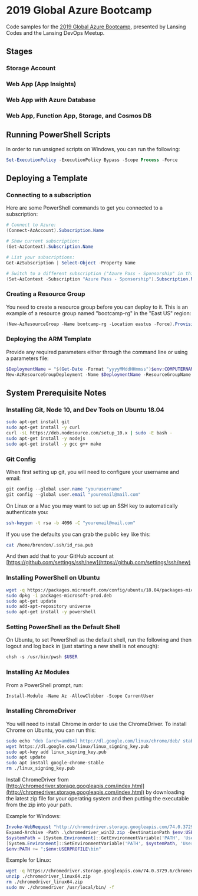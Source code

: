 # 2019 Global Azure Bootcamp

Code samples for the [2019 Global Azure Bootcamp](https://www.digestibledevops.com/devops/2019/03/27/global-azure-bootcamp.html), presented by Lansing Codes and the Lansing DevOps Meetup.

## Stages

### Storage Account

### Web App (App Insights)

### Web App with Azure Database

### Web App, Function App, Storage, and Cosmos DB

## Running PowerShell Scripts

In order to run unsigned scripts on Windows, you can run the following:

```powershell
Set-ExecutionPolicy -ExecutionPolicy Bypass -Scope Process -Force
```

## Deploying a Template

### Connecting to a subscription

Here are some PowerShell commands to get you connected to a subscription:

```powershell
# Connect to Azure:
(Connect-AzAccount).Subscription.Name

# Show current subscription:
(Get-AzContext).Subscription.Name

# List your subscriptions:
Get-AzSubscription | Select-Object -Property Name

# Switch to a different subscription ("Azure Pass - Sponsorship" in this case):
(Set-AzContext -Subscription "Azure Pass - Sponsorship").Subscription.Name
```

### Creating a Resource Group

You need to create a resource group before you can deploy to it. This is an example of a resource group named "bootcamp-rg" in the "East US" region:

```powershell
(New-AzResourceGroup -Name bootcamp-rg -Location eastus -Force).ProvisioningState
```

### Deploying the ARM Template

Provide any required parameters either through the command line or using a parameters file:

```powershell
$DeploymentName = "$(Get-Date -Format "yyyyMMddHHmmss")$env:COMPUTERNAME"
New-AzResourceGroupDeployment -Name $DeploymentName -ResourceGroupName bootcamp-rg -Mode Incremental -TemplateFile .\stage-01\autodeploy.json
```

## System Prerequisite Notes

### Installing Git, Node 10, and Dev Tools on Ubuntu 18.04

```bash
sudo apt-get install git
sudo apt-get install -y curl
curl -sL https://deb.nodesource.com/setup_10.x | sudo -E bash -
sudo apt-get install -y nodejs
sudo apt-get install -y gcc g++ make

```

### Git Config

When first setting up git, you will need to configure your username and email:

```powershell
git config --global user.name "yourusername"
git config --global user.email "youremail@mail.com"
```

On Linux or a Mac you may want to set up an SSH key to automatically authenticate you:

```bash
ssh-keygen -t rsa -b 4096 -C "youremail@mail.com"
```

If you use the defaults you can grab the public key like this:

```bash
cat /home/brendon/.ssh/id_rsa.pub
```

And then add that to your GitHub account at [https://github.com/settings/ssh/new](https://github.com/settings/ssh/new)

### Installing PowerShell on Ubuntu

```bash
wget -q https://packages.microsoft.com/config/ubuntu/18.04/packages-microsoft-prod.deb
sudo dpkg -i packages-microsoft-prod.deb
sudo apt-get update
sudo add-apt-repository universe
sudo apt-get install -y powershell
```

### Setting PowerShell as the Default Shell

On Ubuntu, to set PowerShell as the default shell, run the following and then logout and log back in (just starting a new shell is not enough):

```powershell
chsh -s /usr/bin/pwsh $USER
```

### Installing Az Modules

From a PowerShell prompt, run:

```powershell
Install-Module -Name Az -AllowClobber -Scope CurrentUser
```

### Installing ChromeDriver

You will need to install Chrome in order to use the ChromeDriver. To install Chrome on Ubuntu, you can run this:

```bash
sudo echo "deb [arch=amd64] http://dl.google.com/linux/chrome/deb/ stable main" | sudo tee /etc/apt/sources.list.d/google-chrome.list
wget https://dl.google.com/linux/linux_signing_key.pub
sudo apt-key add linux_signing_key.pub
sudo apt update
sudo apt install google-chrome-stable
rm ./linux_signing_key.pub
```

Install ChromeDriver from [http://chromedriver.storage.googleapis.com/index.html](http://chromedriver.storage.googleapis.com/index.html) by downloading the latest zip file for your operating system and then putting the executable from the zip into your path.

Example for Windows:

```powershell
Invoke-WebRequest "http://chromedriver.storage.googleapis.com/74.0.3729.6/chromedriver_win32.zip" -OutFile chromedriver_win32.zip
Expand-Archive -Path .\chromedriver_win32.zip -DestinationPath $env:USERPROFILE\bin
$systemPath = [System.Environment]::GetEnvironmentVariable('PATH', 'User') + ";$env:USERPROFILE\bin" -replace ';;',';'
[System.Environment]::SetEnvironmentVariable('PATH', $systemPath, 'User')
$env:PATH += ";$env:USERPROFILE\bin"
```

Example for Linux:

```bash
wget -q https://chromedriver.storage.googleapis.com/74.0.3729.6/chromedriver_linux64.zip
unzip ./chromedriver_linux64.zip
rm ./chromedriver_linux64.zip
sudo mv ./chromedriver /usr/local/bin/ -f
```
